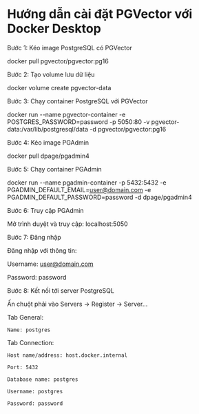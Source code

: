 # Hướng dẫn cài đặt PGVector với Docker Desktop


Bước 1: Kéo image PostgreSQL có PGVector

docker pull pgvector/pgvector:pg16

Bước 2: Tạo volume lưu dữ liệu

docker volume create pgvector-data

Bước 3: Chạy container PostgreSQL với PGVector

docker run --name pgvector-container -e POSTGRES_PASSWORD=password -p 5050:80 -v pgvector-data:/var/lib/postgresql/data -d pgvector/pgvector:pg16

Bước 4: Kéo image PGAdmin

docker pull dpage/pgadmin4

Bước 5: Chạy container PGAdmin

docker run --name pgadmin-container -p 5432:5432 -e PGADMIN_DEFAULT_EMAIL=user@domain.com -e PGADMIN_DEFAULT_PASSWORD=password -d dpage/pgadmin4

Bước 6: Truy cập PGAdmin

Mở trình duyệt và truy cập:
localhost:5050

Bước 7: Đăng nhập

Đăng nhập với thông tin:

Username: user@domain.com

Password: password

Bước 8: Kết nối tới server PostgreSQL

Ấn chuột phải vào Servers -> Register -> Server...

  Tab General:
  
    Name: postgres
  
  Tab Connection:
  
    Host name/address: host.docker.internal
    
    Port: 5432
    
    Database name: postgres
    
    Username: postgres
    
    Password: password
